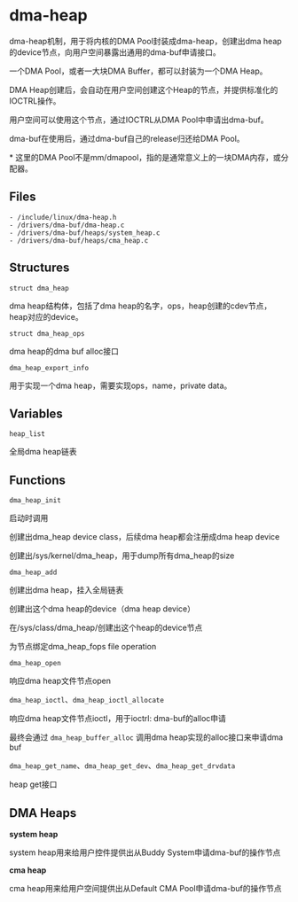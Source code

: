 # dma-heap

dma-heap机制，用于将内核的DMA Pool封装成dma-heap，创建出dma heap的device节点，向用户空间暴露出通用的dma-buf申请接口。

一个DMA Pool，或者一大块DMA Buffer，都可以封装为一个DMA Heap。

DMA Heap创建后，会自动在用户空间创建这个Heap的节点，并提供标准化的IOCTRL操作。

用户空间可以使用这个节点，通过IOCTRL从DMA Pool中申请出dma-buf。

dma-buf在使用后，通过dma-buf自己的release归还给DMA Pool。

\* 这里的DMA Pool不是mm/dmapool，指的是通常意义上的一块DMA内存，或分配器。

## Files

```
- /include/linux/dma-heap.h
- /drivers/dma-buf/dma-heap.c
- /drivers/dma-buf/heaps/system_heap.c
- /drivers/dma-buf/heaps/cma_heap.c
```

## Structures

`struct dma_heap`

dma heap结构体，包括了dma heap的名字，ops，heap创建的cdev节点，heap对应的device。

`struct dma_heap_ops`

dma heap的dma buf alloc接口

`dma_heap_export_info`

用于实现一个dma heap，需要实现ops，name，private data。

## Variables

`heap_list`

全局dma heap链表

## Functions

`dma_heap_init`

启动时调用

创建出dma_heap device class，后续dma heap都会注册成dma heap device

创建出/sys/kernel/dma_heap，用于dump所有dma_heap的size

`dma_heap_add`

创建出dma heap，挂入全局链表

创建出这个dma heap的device（dma heap device）

在/sys/class/dma_heap/创建出这个heap的device节点

为节点绑定dma_heap_fops file operation

`dma_heap_open`

响应dma heap文件节点open

`dma_heap_ioctl`、`dma_heap_ioctl_allocate`

响应dma heap文件节点ioctl，用于ioctrl: dma-buf的alloc申请

最终会通过 `dma_heap_buffer_alloc` 调用dma heap实现的alloc接口来申请dma buf

`dma_heap_get_name`、`dma_heap_get_dev`、`dma_heap_get_drvdata`

heap get接口

## DMA Heaps

**system heap**

system heap用来给用户控件提供出从Buddy System申请dma-buf的操作节点

**cma heap**

cma heap用来给用户空间提供出从Default CMA Pool申请dma-buf的操作节点